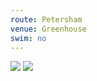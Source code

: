 ```yaml
---
route: Petersham 
venue: Greenhouse
swim: no
---
```


<!-- content goes here, uses markdown -->

<!-- images will automatically be shown, if put in images/ttt/. must match the date of the ride, in format YYYY-MM-DD. can be jpg or png -->

![](../images/ttt/{date}.png)
![](../images/ttt/{date}.jpg)

